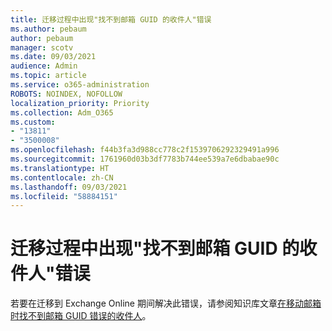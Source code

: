 ```yaml
---
title: 迁移过程中出现"找不到邮箱 GUID 的收件人"错误
ms.author: pebaum
author: pebaum
manager: scotv
ms.date: 09/03/2021
audience: Admin
ms.topic: article
ms.service: o365-administration
ROBOTS: NOINDEX, NOFOLLOW
localization_priority: Priority
ms.collection: Adm_O365
ms.custom:
- "13811"
- "3500008"
ms.openlocfilehash: f44b3fa3d988cc778c2f1539706292329491a996
ms.sourcegitcommit: 1761960d03b3df7783b744ee539a7e6dbabae90c
ms.translationtype: HT
ms.contentlocale: zh-CN
ms.lasthandoff: 09/03/2021
ms.locfileid: "58884151"
---
```

# <a name="cannot-find-a-recipient-that-has-mailbox-guid-error-during-migration"></a>迁移过程中出现"找不到邮箱 GUID 的收件人"错误

若要在迁移到 Exchange Online 期间解决此错误，请参阅知识库文章[在移动邮箱时找不到邮箱 GUID 错误的收件人](https://docs.microsoft.com/exchange/troubleshoot/move-mailboxes/migrationpermanentexception-when-moving-mailboxes)。